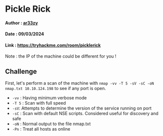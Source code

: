 # Pickle Rick
#### Author : [ar33zy](https://tryhackme.com/p/ar33zy)
#### Date : 09/03/2024
#### Link : https://tryhackme.com/room/picklerick
Note : the IP of the machine could be different for you !

## Challenge
First, let's perform a scan of the machine with `nmap -vv -T 5 -sV -sC -oN nmap.txt 10.10.124.198` to see if any port is open.

- `-vv` : Having minimum verbose mode
- `-T 5` : Scan with full speed
- `-sV`: Attempts to determine the version of the service running on port
- `-sC` : Scan with default NSE scripts. Considered useful for discovery and safe
- `-oN` : Normal output to the file nmap.txt
- `-Pn` : Treat all hosts as online



